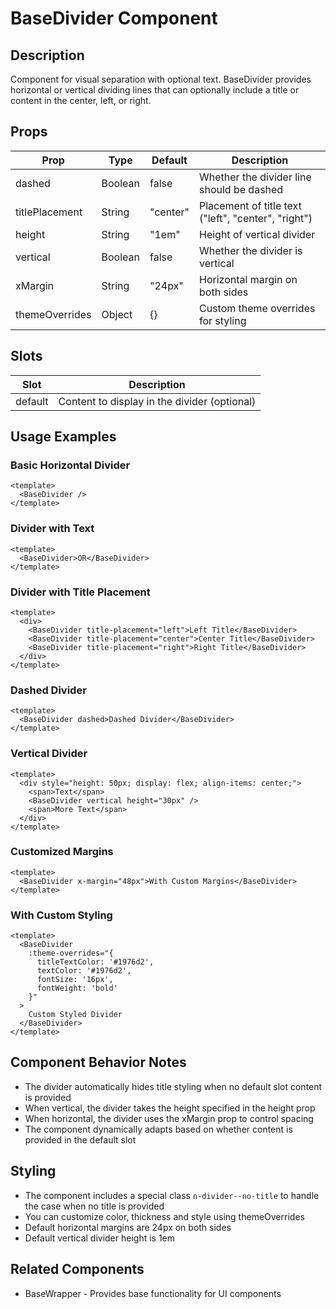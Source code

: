 # BaseDivider Component

## Description
Component for visual separation with optional text. BaseDivider provides horizontal or vertical dividing lines that can optionally include a title or content in the center, left, or right.

## Props

| Prop | Type | Default | Description |
|------|------|---------|-------------|
| dashed | Boolean | false | Whether the divider line should be dashed |
| titlePlacement | String | "center" | Placement of title text ("left", "center", "right") |
| height | String | "1em" | Height of vertical divider |
| vertical | Boolean | false | Whether the divider is vertical |
| xMargin | String | "24px" | Horizontal margin on both sides |
| themeOverrides | Object | {} | Custom theme overrides for styling |

## Slots

| Slot | Description |
|------|-------------|
| default | Content to display in the divider (optional) |

## Usage Examples

### Basic Horizontal Divider
```vue
<template>
  <BaseDivider />
</template>
```

### Divider with Text
```vue
<template>
  <BaseDivider>OR</BaseDivider>
</template>
```

### Divider with Title Placement
```vue
<template>
  <div>
    <BaseDivider title-placement="left">Left Title</BaseDivider>
    <BaseDivider title-placement="center">Center Title</BaseDivider>
    <BaseDivider title-placement="right">Right Title</BaseDivider>
  </div>
</template>
```

### Dashed Divider
```vue
<template>
  <BaseDivider dashed>Dashed Divider</BaseDivider>
</template>
```

### Vertical Divider
```vue
<template>
  <div style="height: 50px; display: flex; align-items: center;">
    <span>Text</span>
    <BaseDivider vertical height="30px" />
    <span>More Text</span>
  </div>
</template>
```

### Customized Margins
```vue
<template>
  <BaseDivider x-margin="48px">With Custom Margins</BaseDivider>
</template>
```

### With Custom Styling
```vue
<template>
  <BaseDivider
    :theme-overrides="{
      titleTextColor: '#1976d2',
      textColor: '#1976d2',
      fontSize: '16px',
      fontWeight: 'bold'
    }"
  >
    Custom Styled Divider
  </BaseDivider>
</template>
```

## Component Behavior Notes
- The divider automatically hides title styling when no default slot content is provided
- When vertical, the divider takes the height specified in the height prop
- When horizontal, the divider uses the xMargin prop to control spacing
- The component dynamically adapts based on whether content is provided in the default slot

## Styling
- The component includes a special class `n-divider--no-title` to handle the case when no title is provided
- You can customize color, thickness and style using themeOverrides
- Default horizontal margins are 24px on both sides
- Default vertical divider height is 1em

## Related Components
- BaseWrapper - Provides base functionality for UI components
